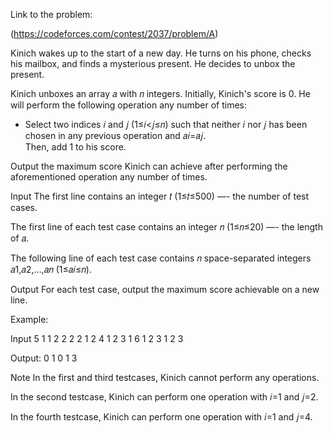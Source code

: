 Link to the problem:

(https://codeforces.com/contest/2037/problem/A)

Kinich wakes up to the start of a new day. He turns on his phone, checks his mailbox, and finds a mysterious present. He decides to unbox the present.

Kinich unboxes an array 𝑎 with 𝑛 integers. Initially, Kinich's score is 0. He will perform the following operation any number of times:

* Select two indices 𝑖 and 𝑗 (1≤𝑖<𝑗≤𝑛) such that neither 𝑖 nor 𝑗 has been chosen in any previous operation and 𝑎𝑖=𝑎𝑗.          
   Then, add 1 to his score.

Output the maximum score Kinich can achieve after performing the aforementioned operation any number of times.

Input
The first line contains an integer 𝑡 (1≤𝑡≤500) —- the number of test cases.

The first line of each test case contains an integer 𝑛 (1≤𝑛≤20) —- the length of 𝑎.

The following line of each test case contains 𝑛 space-separated integers 𝑎1,𝑎2,…,𝑎𝑛 (1≤𝑎𝑖≤𝑛).

Output
For each test case, output the maximum score achievable on a new line.

Example:

Input
5
1
1
2
2 2
2
1 2
4
1 2 3 1
6
1 2 3 1 2 3

Output:
0
1
0
1
3

Note
In the first and third testcases, Kinich cannot perform any operations.

In the second testcase, Kinich can perform one operation with 𝑖=1 and 𝑗=2.

In the fourth testcase, Kinich can perform one operation with 𝑖=1 and 𝑗=4.